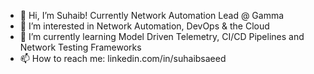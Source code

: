 - 👋 Hi, I’m Suhaib! Currently Network Automation Lead @ Gamma
- 👀 I’m interested in Network Automation, DevOps & the Cloud
- 🌱 I’m currently learning Model Driven Telemetry, CI/CD Pipelines and Network Testing Frameworks
- 📫 How to reach me: linkedin.com/in/suhaibsaeed

<!---
suhaibasaeed/suhaibasaeed is a ✨ special ✨ repository because its `README.md` (this file) appears on your GitHub profile.
You can click the Preview link to take a look at your changes.
--->
